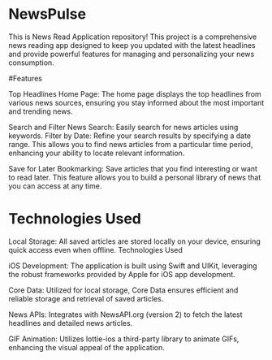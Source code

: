 # NewsPulse
This is News Read Application repository! This project is a comprehensive news reading app designed to keep you updated with the latest headlines and provide powerful features for managing and personalizing your news consumption.

#Features

Top Headlines
Home Page: The home page displays the top headlines from various news sources, ensuring you stay informed about the most important and trending news.

Search and Filter News
Search: Easily search for news articles using keywords.
Filter by Date: Refine your search results by specifying a date range. This allows you to find news articles from a particular time period, enhancing your ability to locate relevant information.

Save for Later
Bookmarking: Save articles that you find interesting or want to read later. This feature allows you to build a personal library of news that you can access at any time.

# Technologies Used
Local Storage: All saved articles are stored locally on your device, ensuring quick access even when offline.
Technologies Used

iOS Development: The application is built using Swift and UIKit, leveraging the robust frameworks provided by Apple for iOS app development.

Core Data: Utilized for local storage, Core Data ensures efficient and reliable storage and retrieval of saved articles.

News APIs: Integrates with NewsAPI.org (version 2) to fetch the latest headlines and detailed news articles.

GIF Animation: Utilizes lottie-ios a third-party library to animate GIFs, enhancing the visual appeal of the application.
